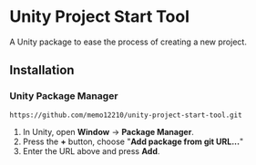 # Unity Project Start Tool

A Unity package to ease the process of creating a new project.

## Installation

### Unity Package Manager
```
https://github.com/memo12210/unity-project-start-tool.git
```

1. In Unity, open **Window** → **Package Manager**.
2. Press the **+** button, choose "**Add package from git URL...**"
3. Enter the URL above and press **Add**.